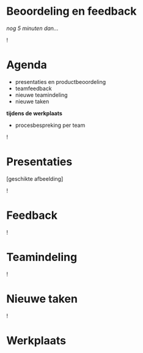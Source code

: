 # Beoordeling en feedback
*nog 5 minuten dan...*

!

# Agenda
- presentaties en productbeoordeling
- teamfeedback
- nieuwe teamindeling
- nieuwe taken

**tijdens de werkplaats**

- procesbespreking per team

!

# Presentaties
[geschikte afbeelding]

!

# Feedback

!

# Teamindeling

!

# Nieuwe taken

!

# Werkplaats